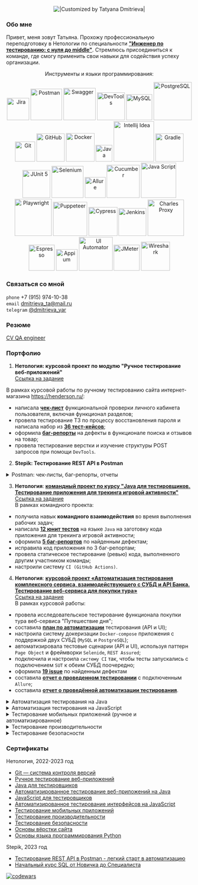 <p align="center">
  <img title="|Customized by Tatyana Dmitrieva|"src="https://readme-typing-svg.herokuapp.com?color=32CD32&font=Knewave&size=40&center=true&vCenter=true&lines=Wellcome+to;my+GitHub">
</p>

### Обо мне

Привет, меня зовут Татьяна. Прохожу профессиональную переподготовку в Нетологии по специальности 
[**"Инженер по тестированию: с нуля до middle"**](https://netology.ru/programs/qa-middle#/). 
Стремлюсь присоединиться к команде, где смогу применить свои навыки для содействия успеху организации.
<p align="center">
Инструменты и языки программирования:
<p align="center">
   <img width="60" title="Jira" src="https://img.shields.io/badge/-Jira-32CD32?style=for-the-badge&logo=jira&logoColor=white">
   <img width="85" title="Postman" src="https://img.shields.io/badge/-Postman-6A54DF?style=for-the-badge&logo=postman&logoColor=white">
   <img width="87" title="Swagger" src="https://img.shields.io/badge/-Swagger-32CD32?style=for-the-badge&logo=Swagger&logoColor=white">
   <img width="75" title="DevTools" src="https://img.shields.io/badge/-DevTools-6A54DF?logo=&style=for-the-badge&logoColor=white">
   <img width="70" title="MySQL" src="https://img.shields.io/badge/-MySQL-32CD32?style=for-the-badge&logo=MySQL&logoColor=white">
   <img width="103" title="PostgreSQL" src="https://img.shields.io/badge/-PostgreSQL-6A54DF?style=for-the-badge&logo=PostgreSQL&logoColor=white">
   <img width="54" title="Git" src="https://img.shields.io/badge/-Git-32CD32?logo=git&style=for-the-badge&logoColor=white">
   <img width="76" title="GitHub" src="https://img.shields.io/badge/-GitHub-6A54DF?style=for-the-badge&logo=GitHub">
   <img width="77" title="Docker" src="https://img.shields.io/badge/-Docker-32CD32?style=for-the-badge&logo=Docker&logoColor=white">
   <img width="45" title="Java" src="https://img.shields.io/badge/-Java-6A54DF?style=for-the-badge&logo=Java">
   <img width="109" title="Intellij Idea" src="https://img.shields.io/badge/IntelliJIDEA-32CD32.svg?style=for-the-badge&logo=intellij-idea&logoColor=white">
   <img width="76" title="Gradle" src="https://img.shields.io/badge/-Gradle-6A54DF?logo=gradle&style=for-the-badge">
   <img width="75" title="JUnit 5" src="https://img.shields.io/badge/-JUnit_5-32CD32?logo=junit5&style=for-the-badge&logoColor=white">
   <img width="86" title="Selenium" src="https://img.shields.io/badge/-Selenium-6A54DF?style=for-the-badge&logo=Selenium&logoColor=white">
   <img width="56" title="Allure" src="https://img.shields.io/badge/-Allure-32CD32?&style=for-the-badge">
   <img width="89" title="Cucumber" src="https://img.shields.io/badge/-Cucumber-6A54DF?style=for-the-badge&logo=Cucumber&logoColor=white">
   <img width="95" title="Java Script" src="https://img.shields.io/badge/-JavaScript-32CD32?style=for-the-badge&logo=JavaScript&logoColor=white">
   <img width="100" title="Playwright" src="https://img.shields.io/badge/-Playwright-6A54DF?style=for-the-badge&logo=Playwright&logoColor=white">
   <img width="92" title="Puppeteer" src="https://img.shields.io/badge/-Puppeteer-32CD32?style=for-the-badge&logo=Puppeteer&logoColor=white">
   <img width="78" title="Cypress" src="https://img.shields.io/badge/-Cypress-6A54DF?style=for-the-badge&logo=Cypress&logoColor=white">
   <img width="75" title="Jenkins" src="https://img.shields.io/badge/-Jenkins-32CD32?style=for-the-badge&logo=Jenkins&logoColor=white">
   <img width="98" title="Charles Proxy" src="https://img.shields.io/badge/-CharlesProxy-6A54DF?style=for-the-badge&logo=CharlesProxy&logoColor=white">
   <img width="70" title="Espresso" src="https://img.shields.io/badge/-Espresso-32CD32?style=for-the-badge&logo=Espresso">
   <img width="58" title="Appium" src="https://img.shields.io/badge/-Appium-6A54DF?style=for-the-badge&logo=Appium">
   <img width="91" title="UI Automator" src="https://img.shields.io/badge/-UIAutomator-32CD32?style=for-the-badge&logo=UIAutomator">
   <img width="70" title="JMeter" src="https://img.shields.io/badge/-JMeter-6A54DF?style=for-the-badge&logo=apache&logoColor=white">
   <img width="78" title="Wireshark" src="https://img.shields.io/badge/-Wireshark-32CD32?&style=for-the-badge">
</p>

### Связаться со мной 
`phone` +7 (915) 974-10-38 <br>
`email` dmitrieva_ta@mail.ru <br>
`telegram` [@dmitrieva_yar](https://t.me/dmitrieva_yar)

### Резюме
[CV QA engineer](https://drive.google.com/file/d/1IUoX26Jn5Cl7iO7zLSwALH5D1brzGjky/view?usp=sharing)

### Портфолио
1. **Нетология: курсовой проект по модулю "Ручное тестирование веб-приложений"** <br>
[Ссылка на задание](https://github.com/netology-code/iqa-diplom/blob/main/README.md) <br>

В рамках курсовой работы по ручному тестированию сайта интернет-магазина https://henderson.ru/: <br>
- написала [**чек-лист**](https://docs.google.com/spreadsheets/d/1fVctlIvn3Y_nF43Yz1QbibKp38DRH0pK911KfWMxIN8/edit?usp=sharing)
функциональной проверки личного кабинета пользователя, включая функционал разделов;
- провела тестирование ТЗ по процессу восстановления пароля и написала набор из 
[**36 тест-кейсов**](https://docs.google.com/spreadsheets/d/1IYdrEYPvcBtIykTapIPARmtyHv4gjsrHd5Ul6YOfqAc/edit?usp=sharing);
- оформила [**баг-репорты**](https://docs.google.com/spreadsheets/d/1gy9c4pwkHn61Du6dSgnEBPahbgjPGkovGISphLvA_fw/edit?usp=share_link) 
на дефекты в функционале поиска и отзывов на товар;
- провела тестирование верстки и изучение структуры POST запросов при помощи `DevTools`.

2. **Stepik: Тестирование REST API в Postman**
<details>
  <summary>Postman: чек-листы, баг-репорты, отчеты</summary>

- написала набор тест-кейсов [**тест-кейсов**](https://docs.google.com/spreadsheets/d/1ACH61ezvwCENe1czIV1scVWq7XFnSZ7d/edit?usp=share_link&ouid=101286617021931888000&rtpof=true&sd=true);
- произвела автоматизацию тест кейсов [postman_collection](https://github.com/VisYar/Postman-REST_API/blob/master/Stepik%20Course.postman_collection.json), 
[postman_environment](https://github.com/VisYar/Postman-REST_API/blob/master/Stepik%20Course%20Env.postman_environment.json);
- оформила [**баг-репорты**](https://docs.google.com/spreadsheets/d/1f7ls2PtKuuTqcZKzjp7Y_bObJvtiqror/edit?usp=share_link&ouid=101286617021931888000&rtpof=true&sd=true);
- сформировала отчет в Newman [link](https://github.com/VisYar/Postman-REST_API/blob/master/NewmanRunDashboard.png);
- сформировала отчет в Allure [link](https://github.com/VisYar/Postman-REST_API/blob/master/Allure1.png) и [link](https://github.com/VisYar/Postman-REST_API/blob/master/Allure2.png)
</details>

3. **Нетология**: [**командный проект по курсу "Java для тестировщиков. Тестирование приложения для трекинга игровой активности"**](https://github.com/VisYar/TeamDiplomChechikVisYar)<br>
[Ссылка на задание](https://github.com/netology-code/javaqa-team-diplom)<br>
В рамках командного проекта:

- получила навык **командного взаимодействия** во время выполнения рабочих задач;
- написала [**12 юнит тестов**](https://github.com/ChechikJan/TeamDiplomChechikVisYar/blob/master/src/test/java/ru/netology/GameStoreTest.java) 
на языке `Java` на заготовку кода приложения для трекинга игровой активности;
- оформила [**5 баг-репортов**](https://github.com/ChechikJan/TeamDiplomChechikVisYar/issues?q=is%3Aissue+is%3Aclosed) 
по найденным дефектам;
- исправила код приложения по 3 баг-репортам;
- провела статическое тестирование (ревью) кода, выполненного другим участником команды;
- настроили систему `CI (GitHub Actions)`.

4. **Нетология**: [**курсовой проект «Автоматизация тестирования комплексного сервиса, взаимодействующего с СУБД и API Банка. Тестирование веб-сервиса для покупки тура»**](https://github.com/VisYar/CourseProjectQAv3)  <br>
[Ссылка на задание](https://github.com/netology-code/aqa-qamid-diplom) <br>
В рамках курсовой работы:

- провела исследовательское тестирование функционала покупки тура веб-сервиса "Путешествие дня";
- составила [**план по автоматизации**](https://github.com/VisYar/CourseProjectQAv3/blob/master/reports/Plan.md) тестирования (API и UI);
- настроила систему докеризации `Docker-compose` приложения с поддержкой двух СУБД (`MySQL` и `PostgreSQL`);
- автоматизировала  тестовые сценарии (API и  UI), используя паттерн `Page Object` и фреймворки `Selenide`, `REST Assured`;
- подключила и настроила `систему CI` так, чтобы тесты запускались с подключением `SUT` к обеим СУБД поочередно;
- оформила [**19 issue**](https://github.com/VisYar/CourseProjectQAv3/issues) по найденным дефектам
- составила [**отчет о проведенном тестировании**](https://github.com/VisYar/CourseProjectQAv3/blob/master/reports/Report.md) с подключенным `Allure`;
- составила [**отчет о проведённой автоматизации тестирования**](https://github.com/VisYar/CourseProjectQAv3/blob/master/reports/Summary.md).

<details>
  <summary>Автоматизация тестирования на Java</summary>

* ["TestNG/Junit4/Junit5"](https://github.com/VisYar/HWAuto1-CashBackHacker): `TestNG` , `Junit4`, `Junit5`
* ["Тестирование API/CI"](https://github.com/VisYar/HWAuto2-API-CI): `AppVeyor`, `Gradle`, `REST-assured`, `CI`
* ["Postman Echo"](https://github.com/VisYar/HWAutoPostmanEcho): `Postman Echo`, `Gradle`
* ["Selenium: заказ карты"](https://github.com/VisYar/HWAuto3-CardOrder): `Junit5`, `Gradle`, `Selenium`
* ["Selenide: заказ карты"](https://github.com/VisYar/HWAuto4-CardDelivery): `IDEA`, `Junit5`, `Gradle`, `Selenide`, `DevTools`, `XPath`
* ["Заказ доставки карты (изменение даты)"](https://github.com/VisYar/HWAuto5.1): `Junit5`, `Gradle`, `Selenide`, `JavaFaker`, `Lombok`
* ["Page Object's"](https://github.com/VisYar/HWAuto6.1): `Junit5`, `Gradle`, `Selenide`, `Page Object`
* ["Docker/PostgreSQL"](https://github.com/VisYar/HWAutoDocker): `Docker`, `PostgreSQL`
* ["SQL"](https://github.com/VisYar/HWAutoSQL): `Junit5`, `Gradle`, `Selenide`, `JavaFaker`, `Docker`, `MySQL`
* ["Allure"](https://github.com/VisYar/HWAutoAllure): `Allure`, `CI`
</details>

<details>
  <summary>Автоматизация тестирования на JavaScript</summary>

* [JavaScript для тестировщиков](https://github.com/VisYar/bjs-2-homeworks)
* ["Jest. Unit-тесты и отчёты"](https://github.com/VisYar/HWJS3.1-Jest): `Visual Studio Code`, `JS`, `Jest`
* ["UI-тест на Playwright"](https://github.com/VisYar/HWJS3.2-Playwright): `Visual Studio Code`, `JS`, `Playwright`
* ["Puppeteer & Cucumber"](https://github.com/VisYar/HW5-Puppeteer2): `Visual Studio Code`, `JS`, `Jest`, `Puppeteer`, `Cucumber`
* ["Автоматизация тестирования бронирования билетов в кинотеатр"](https://github.com/VisYar/HW7-Cypress1-2):`Visual Studio Code`, 
`JS`, `Cypress`, `Dashboard`
</details>

<details>
  <summary>Тестирование мобильных приложений (ручное и автоматизированное)</summary>

* [Чек-лист](https://docs.google.com/spreadsheets/d/1jKyZdeLLSySUX-1VODJOtKvpCNmJLHrE/edit#gid=1590602191) 
тестирования функционала авторизации и регистрации [макета экрана](https://drive.google.com/file/d/1F-gtjUhO4rj9WWoVzXjpO0oxZapE8M0q/view)
* [Баг-репорты](https://docs.google.com/spreadsheets/d/16im-k9GX8TdmWk_HzKeAHw6Uj-xAMp5n/edit?usp=share_link&ouid=101286617021931888000&rtpof=true&sd=true) 
приложение Everybook, которое позволяет читать книги бесплатно или за деньги
* [Тестирование iOS-приложений](https://docs.google.com/spreadsheets/d/13uJ5gpJOm6hSq6GdT-A5ygsv7SK5tR9A/edit#gid=1543294894)
* [Тестирование Android-приложений](https://docs.google.com/spreadsheets/d/113KHRjraFRB0fRs0KWH4yx2iS_OX3Nx4/edit#gid=1735986246)
* [Инструменты для тестирования МП. Среда разработки](https://docs.google.com/spreadsheets/d/1h2ntpT6pe62U1ciNJn6zNcrLD8czPtze/edit#gid=2125705167)
* [Снифферинг. Настройка и возможности](https://docs.google.com/spreadsheets/d/1KkD_3OGjFK5q0bo58U-j7393b9zMfLuQ/edit#gid=880464926)
* [Выбор устройств для тестирования](https://docs.google.com/spreadsheets/d/1qOwfyLgCMdnxfP03RARhdPTYIofkvv5Y/edit#gid=154959461)
* [Особенности тестирования на мобильных устройствах](https://docs.google.com/spreadsheets/d/1N7CYmLmN9D5V38jH2u5ourN1CRZ_u0Pj/edit#gid=1782476865)
* ["UIAutomator. Автоматизация тестирования Android"](https://github.com/VisYar/HW2.2-UIAutomator)
* ["Appium. Кроссплатформенная мобильная автоматизация тестирования"](https://github.com/VisYar/HW2.4-Appium)
* ["Espresso. Автоматизация тестирования Android"](https://github.com/VisYar/HW2.5-Espresso)
* ["Espresso. Продвинутая автоматизация тестирования Android»"](https://github.com/VisYar/HW2.6-Espresso2)
</details>

<details>
  <summary>Тестирование производительности</summary>

* [Планирование НТ](https://docs.google.com/document/d/1Sb-FEL2rAA1jEqU66Ino-OAYRzUT5FtT/edit#heading=h.gjdgxs)
* [Подготовка стенда нагрузочного тестирования](https://github.com/VisYar/HW-2_Preparation_of_the_load_testing_stand/tree/master)
* [Blog Проведение нагрузочного веб-тестирования](https://github.com/VisYar/HW3-Blog)
* [Проведение нагрузочного веб-тестирования сайта кинотеатра](https://github.com/VisYar/HW3-websiteCinema)
* [Проведение нагрузочного тестирования DB]()
* [Подготовка отчета о тестировании]()

</details>

<details>
  <summary>Тестирование безопасности</summary>

* []()
</details>

### Сертификаты

Нетология, 2022-2023 год
* [Git — система контроля версий](pdf/certificateGit.pdf)
* [Ручное тестирование веб-приложений](pdf/certificateManualtect.pdf)
* [Java для тестировщиков](pdf/certificateJava.pdf)
* [Автоматизированное тестирование веб-приложений на Java](pdf/certificateAutojava.pdf)
* [JavaScript для тестировщиков](pdf/certificateJavaScript.pdf)
* [Автоматизированное тестирование интерфейсов на JavaScript](pdf/certificateAutoJavaScript.pdf)
* [Тестирование мобильных приложений](pdf/certificateMobileApplications.pdf)
* [Тестирование производительности](pdf/certigicatePerformanceTesting.pdf)
* [Тестирование безопасности]()
* [Основы вёрстки сайта](pdf/certificateVerstka.pdf)
* [Основы языка программирования Python](pdf/certificatePython.pdf)

Stepik, 2023 год
* [Тестирование REST API в Postman - легкий старт в автоматизацию](pdf/certigicatePostman.pdf)
* [Начальный курс SQL от Новичка до Специалиста](pdf/certigicateSQL.pdf)

[![codewars](https://www.codewars.com/users/rsschool_VisYar/badges/small/)](https://www.codewars.com/users/rsschool_VisYar)
